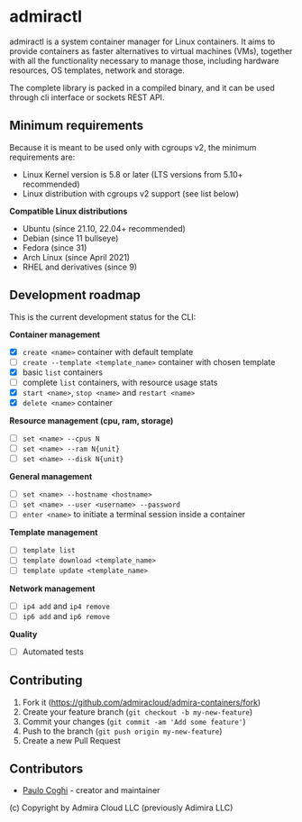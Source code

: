 # admiractl

admiractl is a system container manager for Linux containers. It aims to provide containers as faster alternatives to virtual machines (VMs), together with all the functionality necessary to manage those, including hardware resources, OS templates, network and storage.

The complete library is packed in a compiled binary, and it can be used through cli interface or sockets REST API.

## Minimum requirements

Because it is meant to be used only with cgroups v2, the minimum requirements are:

- Linux Kernel version is 5.8 or later (LTS versions from 5.10+ recommended)
- Linux distribution with cgroups v2 support (see list below)

**Compatible Linux distributions**

- Ubuntu (since 21.10, 22.04+ recommended)
- Debian (since 11 bullseye)
- Fedora (since 31)
- Arch Linux (since April 2021)
- RHEL and derivatives (since 9)

## Development roadmap

This is the current development status for the CLI:

**Container management**
- [x] `create <name>` container with default template
- [ ] `create --template <template_name>` container with chosen template
- [x] basic `list` containers
- [ ] complete `list` containers, with resource usage stats
- [x] `start <name>`, `stop <name>` and `restart <name>`
- [x] `delete <name>` container

**Resource management (cpu, ram, storage)**
- [ ] `set <name> --cpus N`
- [ ] `set <name> --ram N{unit}`
- [ ] `set <name> --disk N{unit}`

**General management**
- [ ] `set <name> --hostname <hostname>`
- [ ] `set <name> --user <username> --password`
- [ ] `enter <name>` to initiate a terminal session inside a container

**Template management**
- [ ] `template list` 
- [ ] `template download <template_name>`
- [ ] `template update <template_name>`

**Network management**
- [ ] `ip4 add` and `ip4 remove` 
- [ ] `ip6 add` and `ip6 remove`

**Quality**
- [ ] Automated tests

## Contributing

1. Fork it (<https://github.com/admiracloud/admira-containers/fork>)
2. Create your feature branch (`git checkout -b my-new-feature`)
3. Commit your changes (`git commit -am 'Add some feature'`)
4. Push to the branch (`git push origin my-new-feature`)
5. Create a new Pull Request

## Contributors

- [Paulo Coghi](https://github.com/paulocoghi) - creator and maintainer

(c) Copyright by Admira Cloud LLC (previously Adimira LLC)
